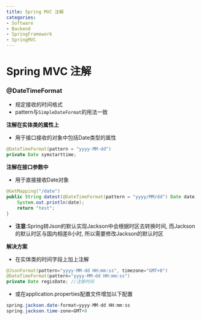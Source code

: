 ```yaml
---
title: Spring MVC 注解
categories:
- Software
- Backend
- SpringFramework
- SpringMVC
---
```

# Spring MVC 注解

### @DateTimeFormat

- 规定接收的时间格式
- pattern与`SimpleDateFormat`的用法一致

**注解在实体类的属性上**

- 用于接口接收的对象中包括Date类型的属性

```java
@DateTimeFormat(pattern = "yyyy-MM-dd")
private Date symstarttime;
```

**注解在接口参数中**

- 用于直接接收Date对象

```java
@GetMapping("/date")
public String datest(@DateTimeFormat(pattern = "yyyy/MM/dd") Date date){
    System.out.println(date);
    return "test";
}
```

- **注意**:Spring转Json的默认实现Jackson中会根据时区去转换时间, 而Jackson的默认时区与国内相差8小时, 所以需要修改Jackson的默认时区

**解决方案**

- 在实体类的时间字段上加上注解

```java
@JsonFormat(pattern="yyyy-MM-dd HH:mm:ss", timezone="GMT+8")
@DateTimeFormat(pattern="yyyy-MM-dd HH:mm:ss")
private Date regisDate; //注册时间
```

- 或在application.properties配置文件增加以下配置

```java
spring.jackson.date-format=yyyy-MM-dd HH:mm:ss
spring.jackson.time-zone=GMT+8
```


